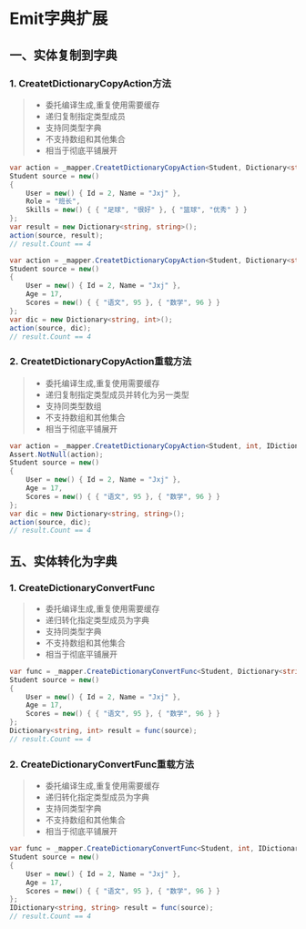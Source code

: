 # Emit字典扩展

## 一、实体复制到字典
### 1. CreatetDictionaryCopyAction方法
>* 委托编译生成,重复使用需要缓存
>* 递归复制指定类型成员
>* 支持同类型字典
>* 不支持数组和其他集合
>* 相当于彻底平铺展开

```csharp
var action = _mapper.CreatetDictionaryCopyAction<Student, Dictionary<string, string>>();
Student source = new()
{
    User = new() { Id = 2, Name = "Jxj" },
    Role = "班长",
    Skills = new() { { "足球", "很好" }, { "篮球", "优秀" } }
};
var result = new Dictionary<string, string>();
action(source, result);
// result.Count == 4
```

```csharp
var action = _mapper.CreatetDictionaryCopyAction<Student, Dictionary<string, int>>();
Student source = new()
{
    User = new() { Id = 2, Name = "Jxj" },
    Age = 17,
    Scores = new() { { "语文", 95 }, { "数学", 96 } }
};
var dic = new Dictionary<string, int>();
action(source, dic);
// result.Count == 4
```

### 2. CreatetDictionaryCopyAction重载方法
>* 委托编译生成,重复使用需要缓存
>* 递归复制指定类型成员并转化为另一类型
>* 支持同类型数组
>* 不支持数组和其他集合
>* 相当于彻底平铺展开

```csharp
var action = _mapper.CreatetDictionaryCopyAction<Student, int, IDictionary<string, string>>();
Assert.NotNull(action);
Student source = new()
{
    User = new() { Id = 2, Name = "Jxj" },
    Age = 17,
    Scores = new() { { "语文", 95 }, { "数学", 96 } }
};
var dic = new Dictionary<string, string>();
action(source, dic);
// result.Count == 4
```

## 五、实体转化为字典

### 1. CreateDictionaryConvertFunc
>* 委托编译生成,重复使用需要缓存
>* 递归转化指定类型成员为字典
>* 支持同类型字典
>* 不支持数组和其他集合
>* 相当于彻底平铺展开

```csharp
var func = _mapper.CreateDictionaryConvertFunc<Student, Dictionary<string, int>>();
Student source = new()
{
    User = new() { Id = 2, Name = "Jxj" },
    Age = 17,
    Scores = new() { { "语文", 95 }, { "数学", 96 } }
};
Dictionary<string, int> result = func(source);
// result.Count == 4
```

### 2. CreateDictionaryConvertFunc重载方法
>* 委托编译生成,重复使用需要缓存
>* 递归转化指定类型成员为字典
>* 支持同类型字典
>* 不支持数组和其他集合
>* 相当于彻底平铺展开

```csharp
var func = _mapper.CreateDictionaryConvertFunc<Student, int, IDictionary<string, string>>();
Student source = new()
{
    User = new() { Id = 2, Name = "Jxj" },
    Age = 17,
    Scores = new() { { "语文", 95 }, { "数学", 96 } }
};
IDictionary<string, string> result = func(source);
// result.Count == 4
```
